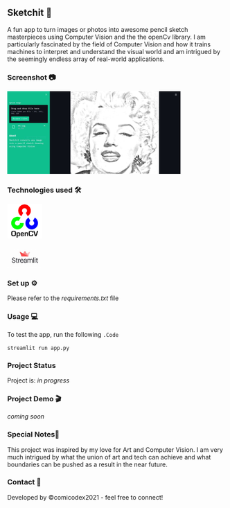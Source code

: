 ## Sketchit 🎨
A fun app to turn images or photos into awesome pencil sketch masterpieces using Computer Vision and the the openCv library. I am particularly fascinated by the field of Computer Vision and how it trains machines to interpret and understand the visual world and am intrigued by the seemingly endless array of real-world applications.

### Screenshot 📷
[<img src="static\img\sketchitScreen.JPG" width=400/>](static\img\sketchitScreen.JPG)

### Technologies used 🛠
[<img src="static\img\opencvlogo.png" width=80/>](static\img\opencvlogo.png)

[<img src="static\img\streamlit.jpg" width=80/>](static\img\streamlit.jpg)

### Set up ⚙
Please refer to the _requirements.txt_ file

### Usage 💻
To test the app, run the following  `.Code`
```
streamlit run app.py
```

### Project Status ###
Project is: _in progress_

### Project Demo 🎬
*coming soon*

### Special Notes📜
This project was inspired by my love for Art and Computer Vision. I am very much intrigued by what the union of art and tech can achieve and what boundaries can be pushed as a result in the near future.

### Contact 📧
Developed by &copy;comicodex2021 - feel free to connect!